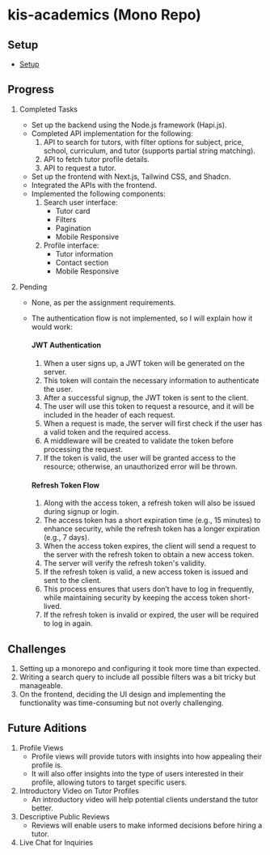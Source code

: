 # kis-academics (Mono Repo)

## Setup 
- [Setup](/SETUP.md)

## Progress

1. Completed Tasks

    - Set up the backend using the Node.js framework (Hapi.js).
    - Completed API implementation for the following:
        1. API to search for tutors, with filter options for subject, price, school, curriculum, and tutor (supports partial string matching).
        2. API to fetch tutor profile details.
        3. API to request a tutor.
    - Set up the frontend with Next.js, Tailwind CSS, and Shadcn.
    - Integrated the APIs with the frontend.
    - Implemented the following components:
        1. Search user interface:
            - Tutor card
            - Filters
            - Pagination
            - Mobile Responsive
        2. Profile interface:
            - Tutor information
            - Contact section
            - Mobile Responsive
2. Pending

    - None, as per the assignment requirements.
    - The authentication flow is not implemented, so I will explain how it would work:
        #### JWT Authentication

        1. When a user signs up, a JWT token will be generated on the server.
        2. This token will contain the necessary information to authenticate the user.
        3. After a successful signup, the JWT token is sent to the client.
        4. The user will use this token to request a resource, and it will be included in the header of each request.
        5. When a request is made, the server will first check if the user has a valid token and the required access.
        6. A middleware will be created to validate the token before processing the request.
        7. If the token is valid, the user will be granted access to the resource; otherwise, an unauthorized error will be thrown.
        
        #### Refresh Token Flow

        1. Along with the access token, a refresh token will also be issued during signup or login.
        2. The access token has a short expiration time (e.g., 15 minutes) to enhance security, while the refresh token has a longer expiration (e.g., 7 days).
        3. When the access token expires, the client will send a request to the server with the refresh token to obtain a new access token.
        4. The server will verify the refresh token's validity.
        5. If the refresh token is valid, a new access token is issued and sent to the client.
        6. This process ensures that users don’t have to log in frequently, while maintaining security by keeping the access token short-lived.
        7. If the refresh token is invalid or expired, the user will be required to log in again.

## Challenges

1. Setting up a monorepo and configuring it took more time than expected.  
2. Writing a search query to include all possible filters was a bit tricky but manageable.  
3. On the frontend, deciding the UI design and implementing the functionality was time-consuming but not overly challenging.

## Future Aditions

1. Profile Views
    - Profile views will provide tutors with insights into how appealing their profile is.  
    - It will also offer insights into the type of users interested in their profile, allowing tutors to target specific users.  
2. Introductory Video on Tutor Profiles  
    - An introductory video will help potential clients understand the tutor better.  
3. Descriptive Public Reviews  
    - Reviews will enable users to make informed decisions before hiring a tutor.  
4. Live Chat for Inquiries


